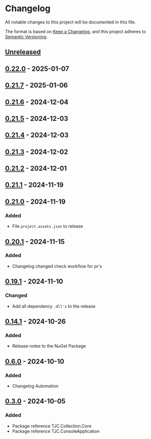 # Changelog

All notable changes to this project will be documented in this file.

The format is based on [Keep a Changelog](https://keepachangelog.com/en/1.1.0/),
and this project adheres to [Semantic Versioning](https://semver.org/spec/v2.0.0.html).

## [Unreleased]

## [0.22.0] - 2025-01-07

## [0.21.7] - 2025-01-06

## [0.21.6] - 2024-12-04

## [0.21.5] - 2024-12-03

## [0.21.4] - 2024-12-03

## [0.21.3] - 2024-12-02

## [0.21.2] - 2024-12-01

## [0.21.1] - 2024-11-19

## [0.21.0] - 2024-11-19

### Added

- File `project.assets.json` to release

## [0.20.1] - 2024-11-15

### Added

- Changelog changed check workflow for pr's

## [0.19.1] - 2024-11-10

### Changed

- Add all dependency `.dll's` to the release

## [0.14.1] - 2024-10-26

### Added

- Release notes to the NuGet Package

## [0.6.0] - 2024-10-10

### Added

- Changelog Automation

## [0.3.0] - 2024-10-05

### Added

- Package reference TJC.Collection.Core
- Package reference TJC.ConsoleApplication

[Unreleased]: https://github.com/TJC-Tools/TJC.Collection.Console/compare/v0.22.0...HEAD

[0.22.0]: https://github.com/TJC-Tools/TJC.Collection.Console/compare/v0.21.7...v0.22.0

[0.21.7]: https://github.com/TJC-Tools/TJC.Collection.Console/compare/v0.21.6...v0.21.7

[0.21.6]: https://github.com/TJC-Tools/TJC.Collection.Console/compare/v0.21.5...v0.21.6

[0.21.5]: https://github.com/TJC-Tools/TJC.Collection.Console/compare/v0.21.4...v0.21.5

[0.21.4]: https://github.com/TJC-Tools/TJC.Collection.Console/compare/v0.21.3...v0.21.4

[0.21.3]: https://github.com/TJC-Tools/TJC.Collection.Console/compare/v0.21.2...v0.21.3

[0.21.2]: https://github.com/TJC-Tools/TJC.Collection.Console/compare/v0.21.1...v0.21.2

[0.21.1]: https://github.com/TJC-Tools/TJC.Collection.Console/compare/v0.21.0...v0.21.1

[0.21.0]: https://github.com/TJC-Tools/TJC.Collection.Console/compare/v0.20.1...v0.21.0

[0.20.1]: https://github.com/TJC-Tools/TJC.Collection.Console/compare/v0.19.1...v0.20.1

[0.19.1]: https://github.com/TJC-Tools/TJC.Collection.Console/compare/v0.14.1...v0.19.1

[0.14.1]: https://github.com/TJC-Tools/TJC.Collection.Console/compare/v0.6.0...v0.14.1

[0.6.0]: https://github.com/TJC-Tools/TJC.Collection.Console/compare/v0.3.0...v0.6.0

[0.3.0]: https://github.com/TJC-Tools/TJC.Collection.Console/releases/tag/v0.3.0

